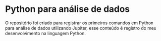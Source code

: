 # Python para análise de dados
O repositório foi criado para registrar os primeiros comandos em Python para análise de dados utilizando Jupiter, esse conteúdo é registro do meu desenvolvimento na linguagem Python. 
